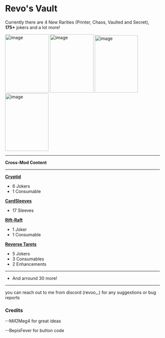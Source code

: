 
# Revo's Vault

Currently there are 4 New Rarities (Printer, Chaos, Vaulted and Secret), **175+** jokers and a lot more!


<img width="142" height="190" alt="image" src="https://github.com/user-attachments/assets/5d784f62-9b5d-4d35-b554-2c4605f9728f" />  <img width="142" height="190" alt="image" src="https://github.com/user-attachments/assets/d2e92661-909a-4b29-b652-b77bab3c7106" />  <img width="140" height="187" alt="image" src="https://github.com/user-attachments/assets/ad3074ff-43b9-4b15-8e20-8153312fc83a" />  <img width="141" height="187" alt="image" src="https://github.com/user-attachments/assets/eeda0325-8b1b-4254-beec-7f12aaab1207" />



----

**Cross-Mod Content**

----

**[Cryptid](https://github.com/MathIsFun0/Cryptid)**

- 6 Jokers
- 1 Consumable

**[CardSleeves](https://github.com/larswijn/CardSleeves)**

- 17 Sleeves

**[Rift-Raft](https://github.com/vitellaryjr/RiftRaft)**

- 1 Joker
- 1 Consumable

**[Reverse Tarots](https://github.com/SkywardTARDIS/balatro_reverse_tarots)**

- 5 Jokers
- 3 Consumables
- 2 Enhancements

----

- And arround 30 more!

------


you can reach out to me from discord (revoo_.) for any suggestions or bug reports


### Credits

--MilƱMeg4 for great ideas

--BepisFever for button code


